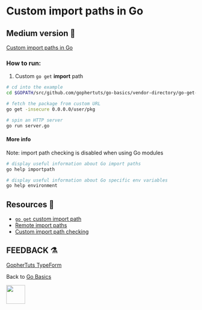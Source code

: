 # Custom **import** paths in Go

## Medium version 📖

[Custom import paths in Go](https://medium.com/@gophertuts/packages-in-go-df5438123548)

### How to run:

1. Custom `go get` **import** path

```bash
# cd into the example
cd $GOPATH/src/github.com/gophertuts/go-basics/vendor-directory/go-get-custom-domain

# fetch the package from custom URL
go get -insecure 0.0.0.0/user/pkg

# spin an HTTP server
go run server.go
```

#### More info

Note: import path checking is disabled when using
Go modules

```bash
# display useful information about Go import paths
go help importpath

# display useful information about Go specific env variables
go help environment
```

## Resources 💎

- [`go get` custom import path](https://jve.linuxwall.info/blog/index.php?post/2015/08/26/Hosting_Go_code_on_Github_with_custom_import_path)
- [Remote import paths](https://golang.org/cmd/go/#hdr-Remote_import_paths)
- [Custom import path checking](https://docs.google.com/document/d/1jVFkZTcYbNLaTxXD9OcGfn7vYv5hWtPx9--lTx1gPMs/edit)

## FEEDBACK ⚗

[GopherTuts TypeForm](http://feedback.gophertuts.com)

Back to
[Go Basics](https://github.com/gophertuts/go-basics)

<img src="https://github.com/gophertuts/go-basics/raw/master/gophertuts.svg?sanitize=true" width="50px"/>
